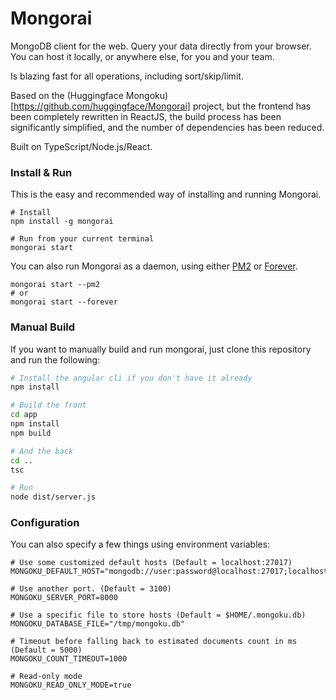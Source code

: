 # Mongorai

MongoDB client for the web. Query your data directly from your browser. You can host it locally,
or anywhere else, for you and your team.

Is blazing fast for all operations, including sort/skip/limit.

Based on the (Huggingface Mongoku)[https://github.com/huggingface/Mongorai] project, but the frontend has been completely rewritten in ReactJS, the build process has been significantly simplified, and the number of dependencies has been reduced.

Built on TypeScript/Node.js/React.


### Install & Run

This is the easy and recommended way of installing and running Mongorai.

```
# Install
npm install -g mongorai

# Run from your current terminal
mongorai start
```

You can also run Mongorai as a daemon, using either [PM2](https://github.com/Unitech/pm2) or
[Forever](https://github.com/foreverjs/forever).

```
mongorai start --pm2
# or
mongorai start --forever
```

### Manual Build

If you want to manually build and run mongorai, just clone this repository and run the following:

```bash
# Install the angular cli if you don't have it already
npm install

# Build the front
cd app
npm install
npm build

# And the back
cd ..
tsc

# Run
node dist/server.js
```

### Configuration

You can also specify a few things using environment variables:
```
# Use some customized default hosts (Default = localhost:27017)
MONGOKU_DEFAULT_HOST="mongodb://user:password@localhost:27017;localhost:27017"

# Use another port. (Default = 3100)
MONGOKU_SERVER_PORT=8000

# Use a specific file to store hosts (Default = $HOME/.mongoku.db)
MONGOKU_DATABASE_FILE="/tmp/mongoku.db"

# Timeout before falling back to estimated documents count in ms (Default = 5000)
MONGOKU_COUNT_TIMEOUT=1000

# Read-only mode
MONGOKU_READ_ONLY_MODE=true
```
